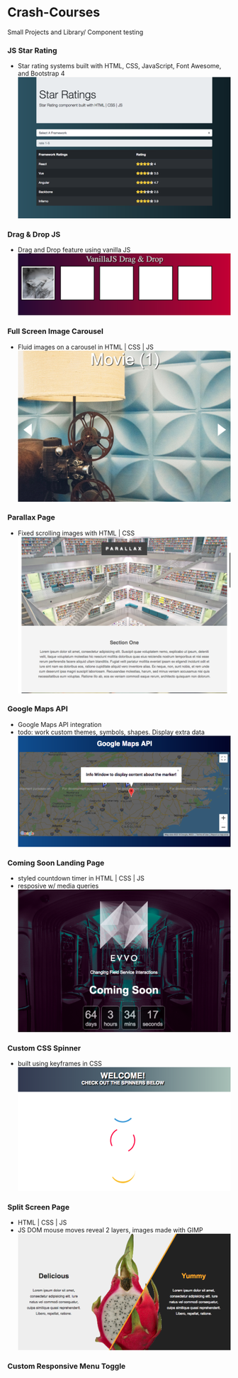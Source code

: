 # Crash-Courses
Small Projects and Library/ Component testing

### JS Star Rating
- Star rating systems built with HTML, CSS, JavaScript, Font Awesome, and Bootstrap 4
![Star Rating](./images/StarRating.png)

### Drag & Drop JS
- Drag and Drop feature using vanilla JS
![Drag and Drop](./images/DragnDrop.png)

### Full Screen Image Carousel
- Fluid images on a carousel in HTML | CSS | JS
![FullScreenImageCarousel](./images/ImgCarousel.png)

### Parallax Page
- Fixed scrolling images with HTML | CSS
![Parallax](./images/parallax.png)

### Google Maps API
- Google Maps API integration
- todo: work custom themes, symbols, shapes. Display extra data
![GoogleMaps](./images/googlemapsapi.png)

### Coming Soon Landing Page
- styled countdown timer in HTML | CSS | JS
- resposive w/ media queries
![Coming Soon](./images/ComingSoon.png)

### Custom CSS Spinner
- built using keyframes in CSS
![CSS Spinner](./images/Spinner.png)

### Split Screen Page
- HTML | CSS | JS
- JS DOM mouse moves reveal 2 layers, images made with GIMP
![splitScreen](./images/splitScreen.png)

### Custom Responsive Menu Toggle
![]()
